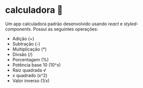 # calculadora :notebook_with_decorative_cover:

Um app calculadora padrão desenvolvido usando _react_ e _styled-components_.
Possui as seguintes operações:

* Adição (+)
* Subtração (-)
* Multiplicação (*)
* Divsão (/)
* Porcentagem (%)
* Potência base 10 (10^x)
* Raiz quadrada &radic;
* x quadrado (x^2)
* Valor inverso (1/x)
